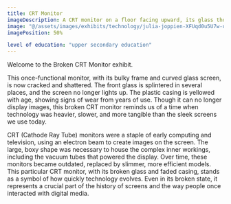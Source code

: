 ```yaml
---
title: CRT Monitor
imageDescription: A CRT monitor on a floor facing upward, its glass thoroughly shattered.
image: "@/assets/images/exhibits/technology/julia-joppien-XFUqd0u5U7w-unsplash.jpg"
imagePosition: 50%

level of education: "upper secondary education"
---
```


Welcome to the Broken CRT Monitor exhibit.

This once-functional monitor, with its bulky frame and curved glass screen, is now cracked and shattered. The front glass is splintered in several places, and the screen no longer lights up. The plastic casing is yellowed with age, showing signs of wear from years of use. Though it can no longer display images, this broken CRT monitor reminds us of a time when technology was heavier, slower, and more tangible than the sleek screens we use today.

CRT (Cathode Ray Tube) monitors were a staple of early computing and television, using an electron beam to create images on the screen. The large, boxy shape was necessary to house the complex inner workings, including the vacuum tubes that powered the display. Over time, these monitors became outdated, replaced by slimmer, more efficient models. This particular CRT monitor, with its broken glass and faded casing, stands as a symbol of how quickly technology evolves. Even in its broken state, it represents a crucial part of the history of screens and the way people once interacted with digital media.

